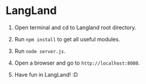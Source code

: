 # LangLand

1. Open terminal and cd to Langland root directory.

2. Run `npm install` to get all useful modules.

3. Run `node server.js`.

4. Open a browser and go to `http://localhost:8080`.

5. Have fun in LangLand! :D